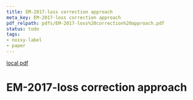 ```yaml
---
title: EM-2017-loss correction approach
meta_key: EM-2017-loss correction approach
pdf_relpath: pdfs/EM-2017-loss%20correction%20approach.pdf
status: todo
tags:
- noisy-label
- paper
---
```


[local pdf](../../../pdfs/EM-2017-loss%20correction%20approach.pdf)

# EM-2017-loss correction approach
